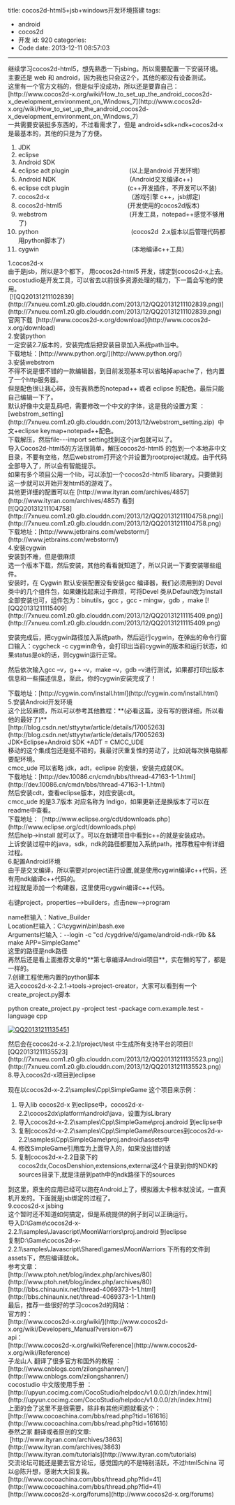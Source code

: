 title: cocos2d-html5+jsb+windows开发环境搭建
tags:
  - android
  - cocos2d
  - 开发
id: 920
categories:
  - Code
date: 2013-12-11 08:57:03
---

<div>继续学习cocos2d-html5，想先熟悉一下jsbing。所以需要配置一下安装环境。主要还是 web 和 android，因为我也只会这2个，其他的都没有设备测试。</div>
<div>这里有一个官方文档的，但是似乎没成功，所以还是要靠自己：</div>
<div>[http://www.cocos2d-x.org/wiki/How_to_set_up_the_android_cocos2d-x_development_environment_on_Windows_7](http://www.cocos2d-x.org/wiki/How_to_set_up_the_android_cocos2d-x_development_environment_on_Windows_7)</div>
<div>一共需要安装挺多东西的，不过看需求了，但是 android+sdk+ndk+cocos2d-x 是最基本的，其他的只是为了方便。</div>
<div></div>
<div>

1.  JDK
2.  eclipse
3.  Android SDK
4.  eclipse adt plugin                                   (以上是android 开发环境)
5.  Android NDK                                           (Android交叉编译c++)
6.  eclipse cdt plugin                                  (c++开发插件，不开发可以不装)
7.  cocos2d-x                                                (游戏引擎 c++，jsb绑定)
8.  cocos2d-html5                                      (开发使用的cocos2d版本)
9.  webstrom                                                (开发工具，notepad++感觉不够用了)
10.  python                                                      (cocos2d  2.x版本以后管理代码都用python脚本了)
11.  cygwin                                                      (本地编译c++工具)
</div>
<div>
<div>1.cocos2d-x</div>
<div>由于是jsb，所以是3个都下， 用cocos2d-html5 开发，绑定到cocos2d-x上去。cocostudio是开发工具，可以省去以前很多资源处理的精力，下一篇会写他的使用。</div>
<div> [![QQ20131211102839](http://7xnueu.com1.z0.glb.clouddn.com/2013/12/QQ20131211102839.png)](http://7xnueu.com1.z0.glb.clouddn.com/2013/12/QQ20131211102839.png)</div>
<div>官网下载  [http://www.cocos2d-x.org/download](http://www.cocos2d-x.org/download)</div>
</div>
<div></div>
<div>2.安装python</div>
<div>一定安装2.7版本的，安装完成后把安装目录加入系统path当中。</div>
<div>下载地址：[http://www.python.org/](http://www.python.org/)</div>
<div></div>
<div>3.安装webstrom</div>
<div>不得不说是很不错的一款编辑器，到目前发现基本可以省略掉apache了，他内置了一个http服务器。</div>
<div>但是配色很让我心碎，没有我熟悉的notepad++ 或者 eclipse 的配色。最后只能自己编辑一下了。</div>
<div>默认好像中文是乱码吧，需要修改一个中文的字体，这是我的设置方案 ：[webstrom_setting](http://7xnueu.com1.z0.glb.clouddn.com/2013/12/webstrom_setting.zip)  中文+eclipse keymap+notepad++配色。</div>
<div>下载解压，然后file---import setting找到这个jar包就可以了。</div>
<div>导入Cocos2d-html5的方法很简单，解压cocos2d-html5 的包到一个本地非中文目录，不要有空格，然后webstrom打开这个并设置为rootproject就成。由于代码全部导入了，所以会有智能提示。</div>
<div>如果有多个项目公用一个lib，可以添加一个cocos2d-html5 libarary。只要做到这一步就可以开始开发html5的游戏了。</div>
<div>其他更详细的配置可以在 [http://www.ityran.com/archives/4857](http://www.ityran.com/archives/4857) 看到</div>
<div>[![QQ20131211104758](http://7xnueu.com1.z0.glb.clouddn.com/2013/12/QQ20131211104758.png)](http://7xnueu.com1.z0.glb.clouddn.com/2013/12/QQ20131211104758.png)</div>
<div></div>
<div>下载地址：[http://www.jetbrains.com/webstorm/](http://www.jetbrains.com/webstorm/)</div>
<div></div>
<div>4.安装cygwin</div>
<div>安装到不难，但是很麻烦</div>
<div>选一个版本下载，然后安装，其他的看看就知道了，所以只说一下要安装哪些组件。</div>
<div>安装时，在 Cygwin 默认安装配置没有安装gcc 编译器，我们必须用到的 Devel 类中的几个组件包，如果嫌找起来过于麻烦，可将Devel 类从Default改为Install 全部安装也可，组件包为：binutils，gcc ，gcc - mingw，gdb ，make [![QQ20131211115409](http://7xnueu.com1.z0.glb.clouddn.com/2013/12/QQ20131211115409.png)](http://7xnueu.com1.z0.glb.clouddn.com/2013/12/QQ20131211115409.png)</div>
<div>

安装完成后，把cygwin路径加入系统path，然后运行cygwin，在弹出的命令行窗口输入：cygcheck -c cygwin命令，会打印出当前cygwin的版本和运行状态，如果status是ok的话，则cygwin运行正常。

然后依次输入gcc –v，g++ -v，make –v，gdb –v进行测试，如果都打印出版本信息和一些描述信息，至此，你的cygwin安装完成了！

</div>
<div>下载地址：[http://cygwin.com/install.html](http://cygwin.com/install.html)</div>
<div></div>
<div></div>
<div>
<div>5.安装Android开发环境</div>
<div>这个比较麻烦，所以可以参考其他教程：**(必看这篇，没有写的很详细，所以看他的最好了)**</div>
<div>
<div>[http://blog.csdn.net/sttyytw/article/details/17005263](http://blog.csdn.net/sttyytw/article/details/17005263)</div>
<div></div>
</div>
<div>JDK+Eclipse+Android SDK +ADT = CMCC_UDE</div>
<div>移动的这个集成包还是挺不错的，我最讨厌重复性的劳动了，比如说每次换电脑都要配环境。</div>
<div>cmcc_ude 可以省略 jdk，adt，eclipse 的安装，安装完成就OK。</div>
<div>下载地址：[http://dev.10086.cn/cmdn/bbs/thread-47163-1-1.html](http://dev.10086.cn/cmdn/bbs/thread-47163-1-1.html)</div>
<div></div>
<div>
<div>然后安装cdt，查看eclipse版本，对应安装cdt。</div>
<div>cmcc_ude 的是3.7版本 对应名称为 Indigo，如果更新还是换版本了可以在readme中查看。</div>
<div>下载地址：  [http://www.eclipse.org/cdt/downloads.php](http://www.eclipse.org/cdt/downloads.php)</div>
<div>然后help-&gt;install 就可以了。可以在新建项目中看到c++的就是安装成功。</div>
<div></div>
<div>上诉安装过程中的java，sdk，ndk的路径都要加入系统path，推荐教程中有详细过程。</div>
<div></div>
<div>6.配置Android环境</div>
<div>由于是交叉编译，所以需要对project进行设置,就是使用cygwin编译c++代码，还有用ndk编译c++代码的。</div>
<div>过程就是添加一个构建器，这里使用cygwin编译c++代码。</div>
<div>

右键project，properties--&gt;builders，点击new--&gt;program
<div>name栏输入：Native_Builder</div>
<div>Location栏输入：C:\cygwin\bin\bash.exe</div>
<div>Arguments栏输入：--login -c "cd /cygdrive/d/game/android-ndk-r9b &amp;&amp; make APP=SimpleGame"</div>
<div>这里的路径是ndk路径</div>
<div>再然后还是看上面推荐文章的**第七章编译Android项目**，实在懒的写了，都是一样的。</div>
<div></div>
</div>
<div>7.创建工程使用内置的python脚本</div>
<div>进入cocos2d-x-2.2.1-&gt;tools-&gt;project-creator，大家可以看到有一个create_project.py脚本</div>
<div>

python create_project.py -project test -package com.example.test -language cpp

[![QQ20131211135451](http://7xnueu.com1.z0.glb.clouddn.com/2013/12/QQ20131211135451.png)](http://7xnueu.com1.z0.glb.clouddn.com/2013/12/QQ20131211135451.png)

</div>
<div>然后会在cocos2d-x-2.2.1/project/test 中生成所有支持平台的项目[![QQ20131211135523](http://7xnueu.com1.z0.glb.clouddn.com/2013/12/QQ20131211135523.png)](http://7xnueu.com1.z0.glb.clouddn.com/2013/12/QQ20131211135523.png)</div>
<div></div>
<div>8.导入cocos2d-x项目到eclipse</div>
<div>

现在以cocos2d-x-2.2\samples\Cpp\SimpleGame 这个项目来示例：

1.  导入lib cocos2d-x 到eclipse中，cocos2d-x-2.2\cocos2dx\platform\android\java，设置为isLibrary
2.  导入cocos2d-x-2.2\samples\Cpp\SimpleGame\proj.android 到eclipse中
3.  复制cocos2d-x-2.2\samples\Cpp\SimpleGame\Resources到cocos2d-x-2.2\samples\Cpp\SimpleGame\proj.android\assets中
4.  修改SimpleGame引用库为上面导入的，如果没出错的话
5.  复制cocos2d-x-2.2目录下的cocos2dx,CocosDenshion,extensions,external这4个目录到你的NDK的sources目录下,就是注册到path中的ndk路径下的sources
</div>
</div>
</div>
<div>到这里，原生的应用已经可以跑在Android上了，模拟器太卡根本就没试，一直真机开发的。下面就是jsb绑定的过程了。</div>
<div></div>
<div>9.cocos2d-x jsbing</div>
<div>这个暂时还不知道如何搞定，但是系统提供的例子到可以正确运行。</div>
<div>导入D:\Game\cocos2d-x-2.2.1\samples\Javascript\MoonWarriors\proj.android 到eclipse</div>
<div>复制D:\Game\cocos2d-x-2.2.1\samples\Javascript\Shared\games\MoonWarriors 下所有的文件到 assets下，然后编译就ok。</div>
<div>参考文章：</div>
<div>[http://www.ptoh.net/blog/index.php/archives/80](http://www.ptoh.net/blog/index.php/archives/80)</div>
<div>[http://bbs.chinaunix.net/thread-4069373-1-1.html](http://bbs.chinaunix.net/thread-4069373-1-1.html)</div>
<div></div>
<div></div>
<div></div>
<div>最后，推荐一些很好的学习cocos2d的网站：</div>
<div>官方的：</div>
<div>[http://www.cocos2d-x.org/wiki/](http://www.cocos2d-x.org/wiki/Developers_Manual?version=67)</div>
<div>api：</div>
<div>[http://www.cocos2d-x.org/wiki/Reference](http://www.cocos2d-x.org/wiki/Reference)</div>
<div></div>
<div>子龙山人 翻译了很多官方和国外的教程 ：</div>
<div>[http://www.cnblogs.com/zilongshanren/](http://www.cnblogs.com/zilongshanren/)</div>
<div></div>
<div>cocostudio 中文版使用手册 ：</div>
<div>[http://upyun.cocimg.com/CocoStudio/helpdoc/v1.0.0.0/zh/index.html](http://upyun.cocimg.com/CocoStudio/helpdoc/v1.0.0.0/zh/index.html)</div>
<div>上面的会了这里不是很需要，除非有其他问题就看这个：</div>
<div>[http://www.cocoachina.com/bbs/read.php?tid=161616](http://www.cocoachina.com/bbs/read.php?tid=161616)</div>
<div></div>
<div>泰然之家 翻译或者原创的文章:</div>
<div> [http://www.ityran.com/archives/3863](http://www.ityran.com/archives/3863)</div>
<div>[http://www.ityran.com/tutorials](http://www.ityran.com/tutorials)</div>
<div></div>
<div>交流论坛可能还是要去官方论坛，感觉国内的不是特别活跃，不过html5china 可以@陈升想，感谢大大回复我。</div>
<div>[http://www.cocoachina.com/bbs/thread.php?fid=41](http://www.cocoachina.com/bbs/thread.php?fid=41)</div>
<div>[http://www.cocos2d-x.org/forums](http://www.cocos2d-x.org/forums)</div>
<div></div>